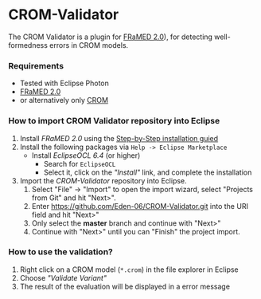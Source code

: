 # CROM-Validator

The CROM Validator is a plugin for [FRaMED 2.0](https://github.com/Eden-06/FRaMED-2.0)), for detecting well-formedness errors in CROM models.

### Requirements
* Tested with Eclipse Photon
* [FRaMED 2.0](https://github.com/Eden-06/FRaMED-2.0)
* or alternatively only [CROM](https://github.com/Eden-06/CROM)

### How to import CROM Validator repository into Eclipse
1. Install *FRaMED 2.0* using the [Step-by-Step installation guied](https://github.com/Eden-06/FRaMED-2.0/wiki/Install)
2. Install the following packages via `Help -> Eclipse Marketplace`
    * Install *EclipseOCL 6.4* (or higher)
        * Search for `EclipseOCL`
        * Select it, click on the *"Install"* link, and complete the installation
3. Import the *CROM-Validator* repository into Eclipse.
    1. Select "File" -> "Import" to open the import wizard, select "Projects from Git" and hit "Next>".
    2. Enter <https://github.com/Eden-06/CROM-Validator.git> into the URI field and hit "Next>"
    3. Only select the **master** branch and continue with "Next>"
    4. Continue with "Next>" until you can "Finish" the project import.

### How to use the validation?
1. Right click on a CROM model (`*.crom`) in the file explorer in Eclipse
2. Choose *"Validate Variant"*
3. The result of the evaluation will be displayed in a error message
